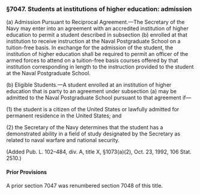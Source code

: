 ### §7047. Students at institutions of higher education: admission ###

(a) Admission Pursuant to Reciprocal Agreement.—The Secretary of the Navy may enter into an agreement with an accredited institution of higher education to permit a student described in subsection (b) enrolled at that institution to receive instruction at the Naval Postgraduate School on a tuition-free basis. In exchange for the admission of the student, the institution of higher education shall be required to permit an officer of the armed forces to attend on a tuition-free basis courses offered by that institution corresponding in length to the instruction provided to the student at the Naval Postgraduate School.

(b) Eligible Students.—A student enrolled at an institution of higher education that is party to an agreement under subsection (a) may be admitted to the Naval Postgraduate School pursuant to that agreement if—

(1) the student is a citizen of the United States or lawfully admitted for permanent residence in the United States; and

(2) the Secretary of the Navy determines that the student has a demonstrated ability in a field of study designated by the Secretary as related to naval warfare and national security.

(Added Pub. L. 102–484, div. A, title X, §1073(a)(2), Oct. 23, 1992, 106 Stat. 2510.)

#### Prior Provisions ####

A prior section 7047 was renumbered section 7048 of this title.
